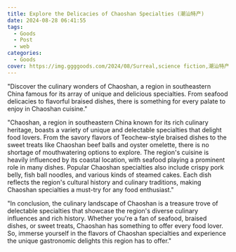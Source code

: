 ```yaml
---
title: Explore the Delicacies of Chaoshan Specialties (潮汕特产)
date: 2024-08-28 06:41:55
tags:
  - Goods
  - Post
  - web
categories:
  - Goods
cover: https://img.ggggoods.com/2024/08/Surreal,science fiction,潮汕特产,Chaoshan specialties,technology,tech,diagrams,renderings,colors_20240830_00001_.png
---
```


"Discover the culinary wonders of Chaoshan, a region in southeastern China famous for its array of unique and delicious specialties. From seafood delicacies to flavorful braised dishes, there is something for every palate to enjoy in Chaoshan cuisine."

"Chaoshan, a region in southeastern China known for its rich culinary heritage, boasts a variety of unique and delectable specialties that delight food lovers. From the savory flavors of Teochew-style braised dishes to the sweet treats like Chaoshan beef balls and oyster omelette, there is no shortage of mouthwatering options to explore. The region's cuisine is heavily influenced by its coastal location, with seafood playing a prominent role in many dishes. Popular Chaoshan specialties also include crispy pork belly, fish ball noodles, and various kinds of steamed cakes. Each dish reflects the region's cultural history and culinary traditions, making Chaoshan specialties a must-try for any food enthusiast."

"In conclusion, the culinary landscape of Chaoshan is a treasure trove of delectable specialties that showcase the region's diverse culinary influences and rich history. Whether you're a fan of seafood, braised dishes, or sweet treats, Chaoshan has something to offer every food lover. So, immerse yourself in the flavors of Chaoshan specialties and experience the unique gastronomic delights this region has to offer."
